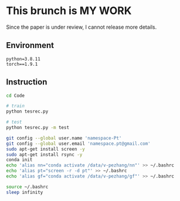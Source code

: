 # This brunch is MY WORK
Since the paper is under review, I cannot release more details.

## Environment
```
python=3.8.11
torch==1.9.1
```

## Instruction
```bash
cd Code

# train
python tesrec.py

# test
python tesrec.py -m test
```

``` bash
git config --global user.name 'namespace-Pt'
git config --global user.email 'namespace.pt@gmail.com'
sudo apt-get install screen -y
sudo apt-get install rsync -y
conda init
echo 'alias nn="conda activate /data/v-pezhang/nn"' >> ~/.bashrc
echo 'alias pt="screen -r -d pt"' >> ~/.bashrc
echo 'alias gf="conda activate /data/v-pezhang/gf"' >> ~/.bashrc

source ~/.bashrc
sleep infinity
```